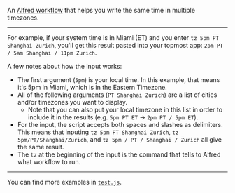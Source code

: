 An [Alfred workflow](https://www.alfredapp.com/workflows) that helps you write the same time  in multiple timezones.

---

For example, if your system time is in Miami (ET) and you enter `tz 5pm PT Shanghai Zurich`, you'll get this result pasted into your topmost app: `2pm PT / 5am Shanghai / 11pm Zurich`.

A few notes about how the input works:
- The first argument (`5pm`) is your local time. In this example, that means it's 5pm in Miami, which is in the Eastern Timezone.
- All of the following arguments (`PT Shanghai Zurich`) are a list of cities and/or timezones you want to display.
  - Note that you can also put your local timezone in this list in order to include it in the results (e.g. `5pm PT ET` → `2pm PT / 5pm ET`).
- For the input, the script accepts both spaces and slashes as delimiters. This means that inputing `tz 5pm PT Shanghai Zurich`, `tz 5pm/PT/Shanghai/Zurich`, and `tz 5pm / PT / Shanghai / Zurich` all give the same result.
- The `tz` at the beginning of the input is the command that tells to Alfred what workflow to run.

---

You can find more examples in [`test.js`](./test.js).